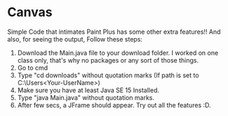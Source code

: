 # Canvas
Simple Code that intimates Paint Plus has some other extra features!!
And also, for seeing the output, Follow these steps:
1. Download the Main.java file to your download folder. I worked on one class only, that's why no packages or any sort of those things.
2. Go to cmd
3. Type "cd downloads" without quotation marks (If path is set to C:\Users\<Your-UserName>\) 
4. Make sure you have at least Java SE 15 Installed.
5. Type "java Main.java" without quotation marks.
6. After few secs, a JFrame should appear. Try out all the features :D.
